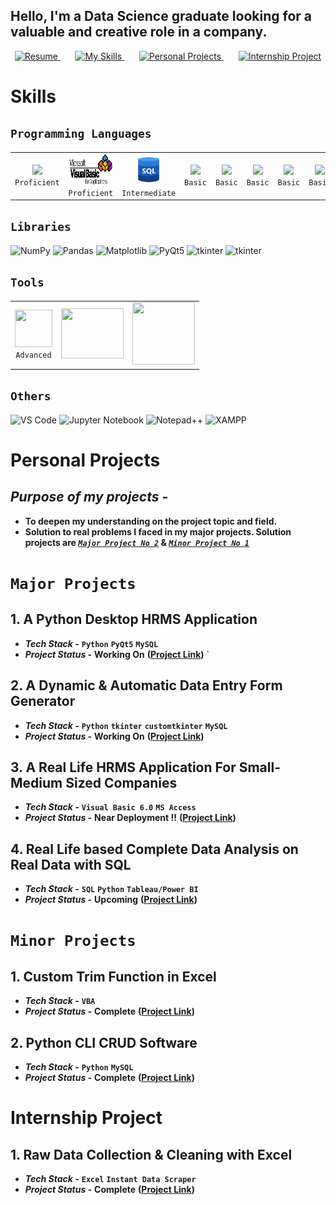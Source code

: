 ## Hello, I'm a Data Science graduate looking for a valuable and creative role in a company.

<!--
*My active, finished and upcoming projects cover topics which are diverse but are not limited to the following:*
- Software development - 2 on-going projects
- VBA development for Excel - 1 complete project
- Independent package development (solution to a software development problem I faced)
- EDA with SQL - upcoming project
-->

<p align="center">
  
  <a href="https://drive.google.com/file/d/1pQv2Db72jQU3vt2wKG8MMa51Rr4s225i/view?usp=sharing" target="_blank">
    <img src="https://img.shields.io/badge/My%20Resume-03a13a?style=for-the-badge&logo=google-docs&logoColor=white&fontSize=30" alt="Resume" />
  </a> &nbsp;&nbsp;&nbsp;&nbsp;&nbsp; <!-- 02cf87 -->
  
  <a href="#programming-languages" target="_blank">
    <img src="https://img.shields.io/badge/My%20Skills-000000?style=for-the-badge&logoColor=white&fontSize=30" alt="My Skills" />
  </a> &nbsp;&nbsp;&nbsp;&nbsp;&nbsp;
  
  <a href="#personal-projects" target="_blank">
    <img src="https://img.shields.io/badge/Personal%20Projects-0495bd?style=for-the-badge&logo=github&logoColor=white&fontSize=30" alt="Personal Projects" />
  </a> &nbsp;&nbsp;&nbsp;&nbsp;&nbsp;
  
  <a href="#internship-project" target="_blank">
    <img src="https://img.shields.io/badge/Internship%20Project-0495bd?style=for-the-badge&logo=github&logoColor=white&fontSize=30" alt="Internship Project" />
  </a>
  
</p>

# Skills
## `Programming Languages`
<!--
<p>
| ![py](https://skillicons.dev/icons?i=py&theme=light) | `Proficient` |
|---|---|

&bull; <img src="https://skillicons.dev/icons?i=py&theme=light"> -> <code style="vertical-align: middle;">Proficient</code> &nbsp;
&bull; <img src="https://upload.wikimedia.org/wikipedia/commons/7/78/Microsoft_Visual_Basic_for_Applications_logo.svg" width="100" height="50" style="border: 1px solid black">
&bull; <img src="https://github.com/Satyaki-78/profile-config/blob/main/sql-icon.png" height=50>
&bull; <img src="https://skillicons.dev/icons?i=html&theme=light">
&bull; <img src="https://skillicons.dev/icons?i=css&theme=light">
&bull; <img src="https://skillicons.dev/icons?i=php&theme=light">
&bull; <img src="https://skillicons.dev/icons?i=cpp&theme=light">
&bull; <img src="https://skillicons.dev/icons?i=r&theme=light">
&bull; <img src="https://skillicons.dev/icons?i=c&theme=light">
</p>
-->
<table>
  <tr>
    <td align="center"> <!-- Python -->
      <img src="https://skillicons.dev/icons?i=py&theme=light"><br>
      <code>Proficient</code>
    </td>
    <td align="center"> <!-- VBA -->
      <img src="https://github.com/Satyaki-78/profile-config/blob/main/vba-logo-image-2.png" width="120" height="50"><br>
      <code>Proficient</code>
    </td>
    <td align="center"> <!-- SQL -->
      <img src="https://github.com/Satyaki-78/profile-config/blob/main/sql-icon.png" height="50"><br>
      <code>Intermediate</code>
    </td>
    <td align="center"> <!-- HTML -->
      <img src="https://skillicons.dev/icons?i=html&theme=light"><br>
      <code>Basic</code>
    </td>
    <td align="center"> <!-- CSS -->
      <img src="https://skillicons.dev/icons?i=css&theme=light"><br>
      <code>Basic</code>
    </td>
    <td align="center"> <!-- PHP -->
      <img src="https://skillicons.dev/icons?i=php&theme=light"><br>
      <code>Basic</code>
    </td>
    <td align="center"> <!-- C++ -->
      <img src="https://skillicons.dev/icons?i=cpp&theme=light"><br>
      <code>Basic</code>
    </td>
    <td align="center"> <!-- R -->
      <img src="https://skillicons.dev/icons?i=r&theme=light"><br>
      <code>Basic</code>
    </td>
    <td align="center"> <!-- C -->
      <img src="https://skillicons.dev/icons?i=c&theme=light"><br>
      <code>Basic</code>
    </td>
  </tr>
</table>

## `Libraries`

![NumPy](https://img.shields.io/badge/numpy-013243?style=for-the-badge&logo=numpy&logoColor=white)
![Pandas](https://img.shields.io/badge/pandas-150458?style=for-the-badge&logo=pandas&logoColor=white)
![Matplotlib](https://img.shields.io/badge/Matplotlib-4B8BBE?style=for-the-badge&logo=Matplotlib&logoColor=white)
![PyQt5](https://img.shields.io/badge/PyQt5-41CD52?style=for-the-badge&logo=qt&logoColor=white)
![tkinter](https://img.shields.io/badge/tkinter-grey?style=for-the-badge)
![tkinter](https://img.shields.io/badge/custom%20tkinter-029cff?style=for-the-badge)

## `Tools`
<table>
  <tr>
    <td align="center"> <!-- Excel -->
      <img src="https://mailmeteor.com/logos/assets/PNG/Microsoft_Office_Excel_Logo_512px.png" width="60" height="60">
      <br><code>Advanced</code>
    </td>
    <td align="center">
      <img src="https://www.simplilearn.com/ice9/free_resources_article_thumb/MySQL-Logo.wine.png" width="100" height="80">
    </td>
    <td align="center">
      <img src="https://encrypted-tbn0.gstatic.com/images?q=tbn:ANd9GcQ1oijKaUUDNIw2USLgwkLAeXnRe7iHhSKq4JZxDQ6xfMXD-P9W09gxBUQXN-omjTDXcxA" width="100" height="100">
    </td>
  </tr>
</table>


## `Others`
![VS Code](https://skillicons.dev/icons?i=vscode&theme=light)
![Jupyter Notebook](https://img.shields.io/badge/Jupyter%20Notebook-F37626?style=for-the-badge&logo=jupyter&logoColor=white)
![Notepad++](https://img.shields.io/badge/Notepad++-90E59A.svg?style=for-the-badge&logo=notepad%2b%2b&logoColor=black)
![XAMPP](https://img.shields.io/badge/XAMPP-FB7A24?style=for-the-badge&logo=xampp&logoColor=white)


# Personal Projects
## ***Purpose of my projects -***
- **To deepen my understanding on the project topic and field.**
- **Solution to real problems I faced in my major projects.
  Solution projects are ***[`Major Project No 2`](#2-a-dynamic--automatic-data-entry-form-generator)*** & ***[`Minor Project No 1`](#1-custom-trim-function-in-excel)*****

# `Major Projects`
## 1. A Python Desktop HRMS Application
   - ***Tech Stack -*** **`Python`** **`PyQt5`** **`MySQL`**
   - ***Project Status -*** **Working On**
   **([Project Link]())** `
   
## 2. A Dynamic & Automatic Data Entry Form Generator
   - ***Tech Stack -*** **`Python`** **`tkinter`** **`customtkinter`** **`MySQL`** 
   - ***Project Status -*** **Working On**
   **([Project Link]())**
   
## 3. A Real Life HRMS Application For Small-Medium Sized Companies
   - ***Tech Stack -*** **`Visual Basic 6.0`** **`MS Access`**  
   - ***Project Status -*** **Near Deployment !!**
   **([Project Link]())**

## 4. Real Life based Complete Data Analysis on Real Data with SQL
   - ***Tech Stack -*** **`SQL`** **`Python`** **`Tableau/Power BI`**  
   - ***Project Status -*** **Upcoming**
   **([Project Link]())**

# `Minor Projects`
## 1. Custom Trim Function in Excel
   - ***Tech Stack -*** **`VBA`**
   - ***Project Status -*** **Complete**
   **([Project Link]())**

## 2. Python CLI CRUD Software
   - ***Tech Stack -*** **`Python`** **`MySQL`**
   - ***Project Status -*** **Complete**
   **([Project Link]())**

# Internship Project
## 1. Raw Data Collection & Cleaning with Excel
   - ***Tech Stack -*** **`Excel`** **`Instant Data Scraper`**
   - ***Project Status -*** **Complete**
   **([Project Link]())**

<!--
**Satyaki-78/Satyaki-78** is a ✨ _special_ ✨ repository because its `README.md` (this file) appears on your GitHub profile.

Here are some ideas to get you started:

- 🔭 I’m currently working on ...
- 🌱 I’m currently learning ...
- 👯 I’m looking to collaborate on ...
- 🤔 I’m looking for help with ...
- 💬 Ask me about ...
- 📫 How to reach me: ...
- 😄 Pronouns: ...
- ⚡ Fun fact: ...
-->
